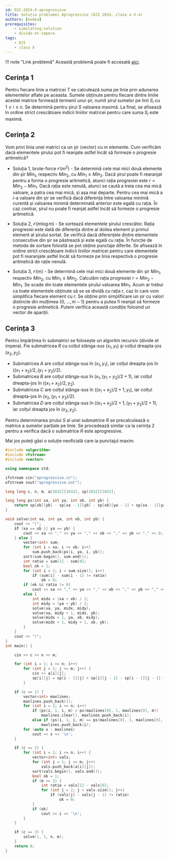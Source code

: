```yaml
---
id: OJI-2024-X-aprogressive
title: Soluția problemei Aprogressive (OJI 2024, clasa a X-a)
authors: [nodea]
prerequisites:
    - simulating-solution
    - divide-et-impera
tags:
    - OJI
    - clasa X
---
```


!!! note "Link problemă"
    Această problemă poate fi accesată [aici](https://kilonova.ro/problems/2504/).

## Cerința 1

Pentru fiecare linie a matricei $T$ se calculează suma pe linie prin adunarea
elementelor aflate pe aceasta. Sumele obținute pentru fiecare dintre liniile
acestei matrice formează termenii unui șir, numit șirul sumelor pe linii $S_i$
cu $1 \leq i \leq n$. Se determină pentru șirul $S$ valoarea maximă. La final,
se afisează în ordine strict crescătoare indicii liniilor matricei pentru care
suma $S_i$ este maximă.

## Cerința 2

Vom privi linia unei matrici ca un șir (vector) cu $m$ elemente. Cum verificăm
dacă elementele șirului pot fi reanjate astfel încât să formeze o progresie
aritmetică?

- Soluția 1, brute-force $\mathcal{O}(m^2)$ - Se determină cele mai mici două
  elemente din șir $Min_1$, respectiv $Min_2$, cu $Min_1 \leq Min_2$. Dacă șirul
  poate fi rearanjat pentru a forma o progresie aritmetică, atunci rația
  progresiei este $r = Min_2 − Min_1$. Dacă rația este nenulă, atunci se caută a
  treia cea ma mică valoare, a patra cea mai mică, și așa mai departe. Pentru
  cea mai mică a $i$-a valoare din șir se verifică dacă diferența între valoarea
  minimă curentă și valoarea minimă determinată anterior este egală cu rația. În
  caz contrar, șirul nu poate fi reanjat astfel încât să formeze o progresie
  aritmetică.

- Soluția 2, $\mathcal{O}(m \log m)$ - Se sortează elementele șirului crescător.
  Rația progresiei este dată de diferența dintre al doilea element și primul
  element al șirului sortat. Se verifică dacă diferențele dintre elementele
  consecutive din șir se păstrează și este egală cu rația. În funcție de metoda
  de sortare folosită se pot obține punctaje diferite. Se afisează în ordine
  strict crescătoare indicii liniilor matricei pentru care elementele pot fi
  rearanjate astfel încât să formeze pe linia respectivă o progresie aritmetică
  de rație nenulă.

- Soluția 3, $\mathcal{O}(m)$ - Se determină cele mai mici două elemente din șir
  $Min_1$, respectiv $Min_2$, cu $Min_1 \leq Min_2$. Calculăm rația progresiei
  $r = Min_2 − Min_1$. Se scade din toate elementele șirului valoarea $Min_1$.
  Acum ar trebui ca toate elementele obținute să se se dividă cu rația $r$, caz
  în care vom simplifica fiecare element cu $r$. Se obține prin simplificare un
  șir cu valori distincte din mulțimea $\{0, \dots, m−1\}$ pentru a putea fi
  reanjat să formeze o progresie aritmetică. Putem verifica această condiție
  folosind un vector de apariții.

## Cerința 3

Pentru împărțirea în submatrici se folosește un algoritm recursiv (divide et
impera). Fie submatricea $R$ cu colțul stânga-sus $(x_1, y_1)$ și colțul
dreapta-jos $(x_2, y_2)$.

- Submatricea $A$ are colțul stânga-sus în $(x_1, y_1)$, iar colțul dreapta-jos
  în $((x_1 + x_2)/2, (y_1 + y_2)/2)$.
- Submatricea $B$ are colțul stânga-sus în $(x_1, (y_1 + y_2)/2 + 1)$, iar
  colțul dreapta-jos în $((x_1 + x_2)/2, y_2)$.
- Submatricea $C$ are colțul stânga-sus în $((x_1 +x_2)/2+1, y_1)$, iar colțul
  dreapta-jos în $(x_2, (y_1 + y_2)/2)$.
- Submatricea $D$ are colțul stânga-sus în $((x_1 + x_2)/2+1, (y_1 + y_2)/2+1)$,
  iar colțul dreapta jos în $(x_2, y_2)$.

Pentru determinarea șirului $S$ al unei submatrice $R$ se precalculează o
matrice a sumelor parțiale pe linie. Se procedează similar ca la cerința 2
pentru a verifica dacă o submatrice $R$ este aprogressive.

Mai jos puteți găsi o soluție neoficială care ia punctajul maxim.

```cpp
#include <algorithm>
#include <fstream>
#include <vector>

using namespace std;

ifstream cin("aprogressive.in");
ofstream cout("aprogressive.out");

long long c, n, m, a[1032][1032], sp[1032][1032];

long long ps(int xa, int ya, int xb, int yb) {
    return sp[xb][yb] - sp[xa - 1][yb] - sp[xb][ya - 1] + sp[xa - 1][ya - 1];
}

void solve(int xa, int ya, int xb, int yb) {
    cout << "(";
    if (xa == xb || ya == yb) {
        cout << xa << "," << ya << "," << xb << "," << yb << "," << 0;
    } else {
        vector<int> sum;
        for (int i = xa; i <= xb; i++)
            sum.push_back(ps(i, ya, i, yb));
        sort(sum.begin(), sum.end());
        int ratio = sum[1] - sum[0];
        bool ok = 1;
        for (int i = 2; i < sum.size(); i++)
            if (sum[i] - sum[i - 1] != ratio)
                ok = 0;
        if (ok && ratio != 0)
            cout << xa << "," << ya << "," << xb << "," << yb << "," << ratio;
        else {
            int midx = (xa + xb) / 2;
            int midy = (ya + yb) / 2;
            solve(xa, ya, midx, midy);
            solve(xa, midy + 1, midx, yb);
            solve(midx + 1, ya, xb, midy);
            solve(midx + 1, midy + 1, xb, yb);
        }
    }
    cout << ")";
}
int main() {

    cin >> c >> n >> m;

    for (int i = 1; i <= n; i++)
        for (int j = 1; j <= m; j++) {
            cin >> a[i][j];
            sp[i][j] = sp[i - 1][j] + sp[i][j - 1] - sp[i - 1][j - 1] + a[i][j];
        }

    if (c == 1) {
        vector<int> maxlines;
        maxlines.push_back(1);
        for (int i = 2; i <= n; i++)
            if (ps(i, 1, i, m) > ps(maxlines[0], 1, maxlines[0], m))
                maxlines.clear(), maxlines.push_back(i);
            else if (ps(i, 1, i, m) == ps(maxlines[0], 1, maxlines[0], m))
                maxlines.push_back(i);
        for (auto x : maxlines)
            cout << x << '\n';
    }

    if (c == 2) {
        for (int i = 1; i <= n; i++) {
            vector<int> vals;
            for (int j = 1; j <= m; j++)
                vals.push_back(a[i][j]);
            sort(vals.begin(), vals.end());
            bool ok = 1;
            if (m >= 2) {
                int ratie = vals[1] - vals[0];
                for (int j = 2; j < vals.size(); j++)
                    if (vals[j] - vals[j - 1] != ratie)
                        ok = 0;
            }
            if (ok)
                cout << i << '\n';
        }
    }

    if (c == 3) {
        solve(1, 1, n, m);
    }
    return 0;
}
```
